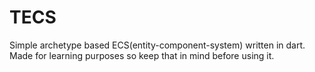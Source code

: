# TECS

Simple archetype based ECS(entity-component-system) written in dart.  
Made for learning purposes so keep that in mind before using it.